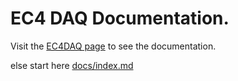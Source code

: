 # EC4 DAQ Documentation.

Visit the  [EC4DAQ page](https://nordicec.github.io/EC4DAQ) to see the documentation.

else start here [docs/index.md](docs/index.md)

